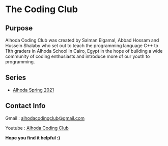 # The Coding Club

## Purpose
Alhoda Coding Club was created by Salman Elgamal, Abbad Hossam and Hussein Shalaby who set out to teach the programming language C++ to 11th graders in Alhoda School in Cairo, Egypt in the hope of building a wide community of coding enthusiasts and introduce more of our youth to programming.

## Series
* [Alhoda Spring 2021](/AlhodaSpring2021)

## Contact Info
Gmail : alhodacodingclub@gmail.com

Youtube : [Alhoda Coding Club](https://www.youtube.com/channel/UCGPO0SEGffq44ag5b0Y6Mqg)


**Hope you find it helpful :)**
